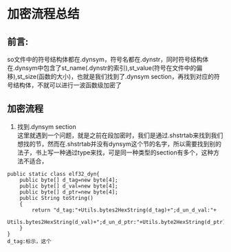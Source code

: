 # 加密流程总结
## 前言:  
so文件中的符号结构体都在.dynsym，符号名都在.dynstr，同时符号结构体在.dynsym中包含了st_name(.dynstr的索引),st_value(符号在文件中的偏移),st_size(函数的大小)，也就是我们找到了.dynsym section，再找到对应的符号结构体，不就可以进行一波函数级加密了

## 加密流程
1. 找到.dynsym section  
这里就遇到一个问题，就是之前在段加密时，我们是通过.shstrtab来找到我们想找的节，然而在.shstrtab并没有dynsym这个节的名字，所以需要找到别的法子，书上写一种通过type来找，可是同一种类型的section有多个，这种方法不适合，
```
public static class elf32_dyn{
    public byte[] d_tag=new byte[4];
    public byte[] d_val=new byte[4];
    public byte[] d_ptr=new byte[4];
    public String toString()
    {
        return "d_tag:"+Utils.bytes2HexString(d_tag)+";d_un_d_val:"+
        Utils.bytes2HexString(d_val)+";d_un_d_ptr:"+Utils.byte2HexString(d_ptr);
    }
}
d_tag:标示，这个
```